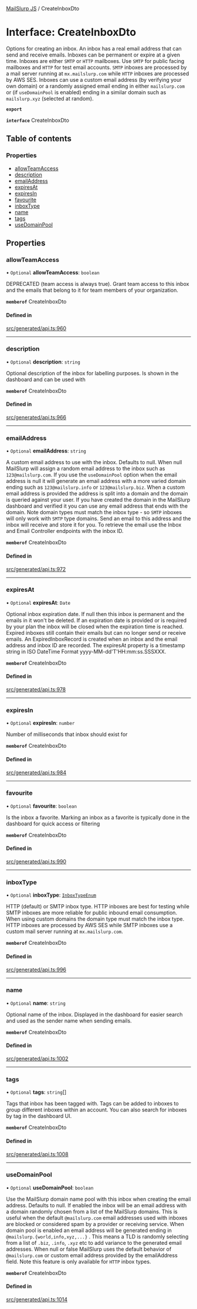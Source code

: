 [MailSlurp JS](../README.md) / CreateInboxDto

# Interface: CreateInboxDto

Options for creating an inbox. An inbox has a real email address that can send and receive emails. Inboxes can be permanent or expire at a given time. Inboxes are either `SMTP` or `HTTP` mailboxes. Use `SMTP` for public facing mailboxes and `HTTP` for test email accounts. `SMTP` inboxes are processed by a mail server running at `mx.mailslurp.com` while `HTTP` inboxes are processed by AWS SES. Inboxes can use a custom email address (by verifying your own domain) or a randomly assigned email ending in either `mailslurp.com` or (if `useDomainPool` is enabled) ending in a similar domain such as `mailslurp.xyz` (selected at random).

**`export`**

**`interface`** CreateInboxDto

## Table of contents

### Properties

- [allowTeamAccess](CreateInboxDto.md#allowteamaccess)
- [description](CreateInboxDto.md#description)
- [emailAddress](CreateInboxDto.md#emailaddress)
- [expiresAt](CreateInboxDto.md#expiresat)
- [expiresIn](CreateInboxDto.md#expiresin)
- [favourite](CreateInboxDto.md#favourite)
- [inboxType](CreateInboxDto.md#inboxtype)
- [name](CreateInboxDto.md#name)
- [tags](CreateInboxDto.md#tags)
- [useDomainPool](CreateInboxDto.md#usedomainpool)

## Properties

### allowTeamAccess

• `Optional` **allowTeamAccess**: `boolean`

DEPRECATED (team access is always true). Grant team access to this inbox and the emails that belong to it for team members of your organization.

**`memberof`** CreateInboxDto

#### Defined in

[src/generated/api.ts:960](https://github.com/mailslurp/mailslurp-client/blob/113e801/src/generated/api.ts#L960)

___

### description

• `Optional` **description**: `string`

Optional description of the inbox for labelling purposes. Is shown in the dashboard and can be used with

**`memberof`** CreateInboxDto

#### Defined in

[src/generated/api.ts:966](https://github.com/mailslurp/mailslurp-client/blob/113e801/src/generated/api.ts#L966)

___

### emailAddress

• `Optional` **emailAddress**: `string`

A custom email address to use with the inbox. Defaults to null. When null MailSlurp will assign a random email address to the inbox such as `123@mailslurp.com`. If you use the `useDomainPool` option when the email address is null it will generate an email address with a more varied domain ending such as `123@mailslurp.info` or `123@mailslurp.biz`. When a custom email address is provided the address is split into a domain and the domain is queried against your user. If you have created the domain in the MailSlurp dashboard and verified it you can use any email address that ends with the domain. Note domain types must match the inbox type - so `SMTP` inboxes will only work with `SMTP` type domains. Send an email to this address and the inbox will receive and store it for you. To retrieve the email use the Inbox and Email Controller endpoints with the inbox ID.

**`memberof`** CreateInboxDto

#### Defined in

[src/generated/api.ts:972](https://github.com/mailslurp/mailslurp-client/blob/113e801/src/generated/api.ts#L972)

___

### expiresAt

• `Optional` **expiresAt**: `Date`

Optional inbox expiration date. If null then this inbox is permanent and the emails in it won't be deleted. If an expiration date is provided or is required by your plan the inbox will be closed when the expiration time is reached. Expired inboxes still contain their emails but can no longer send or receive emails. An ExpiredInboxRecord is created when an inbox and the email address and inbox ID are recorded. The expiresAt property is a timestamp string in ISO DateTime Format yyyy-MM-dd'T'HH:mm:ss.SSSXXX.

**`memberof`** CreateInboxDto

#### Defined in

[src/generated/api.ts:978](https://github.com/mailslurp/mailslurp-client/blob/113e801/src/generated/api.ts#L978)

___

### expiresIn

• `Optional` **expiresIn**: `number`

Number of milliseconds that inbox should exist for

**`memberof`** CreateInboxDto

#### Defined in

[src/generated/api.ts:984](https://github.com/mailslurp/mailslurp-client/blob/113e801/src/generated/api.ts#L984)

___

### favourite

• `Optional` **favourite**: `boolean`

Is the inbox a favorite. Marking an inbox as a favorite is typically done in the dashboard for quick access or filtering

**`memberof`** CreateInboxDto

#### Defined in

[src/generated/api.ts:990](https://github.com/mailslurp/mailslurp-client/blob/113e801/src/generated/api.ts#L990)

___

### inboxType

• `Optional` **inboxType**: [`InboxTypeEnum`](../enums/CreateInboxDto.InboxTypeEnum.md)

HTTP (default) or SMTP inbox type. HTTP inboxes are best for testing while SMTP inboxes are more reliable for public inbound email consumption. When using custom domains the domain type must match the inbox type. HTTP inboxes are processed by AWS SES while SMTP inboxes use a custom mail server running at `mx.mailslurp.com`.

**`memberof`** CreateInboxDto

#### Defined in

[src/generated/api.ts:996](https://github.com/mailslurp/mailslurp-client/blob/113e801/src/generated/api.ts#L996)

___

### name

• `Optional` **name**: `string`

Optional name of the inbox. Displayed in the dashboard for easier search and used as the sender name when sending emails.

**`memberof`** CreateInboxDto

#### Defined in

[src/generated/api.ts:1002](https://github.com/mailslurp/mailslurp-client/blob/113e801/src/generated/api.ts#L1002)

___

### tags

• `Optional` **tags**: `string`[]

Tags that inbox has been tagged with. Tags can be added to inboxes to group different inboxes within an account. You can also search for inboxes by tag in the dashboard UI.

**`memberof`** CreateInboxDto

#### Defined in

[src/generated/api.ts:1008](https://github.com/mailslurp/mailslurp-client/blob/113e801/src/generated/api.ts#L1008)

___

### useDomainPool

• `Optional` **useDomainPool**: `boolean`

Use the MailSlurp domain name pool with this inbox when creating the email address. Defaults to null. If enabled the inbox will be an email address with a domain randomly chosen from a list of the MailSlurp domains. This is useful when the default `@mailslurp.com` email addresses used with inboxes are blocked or considered spam by a provider or receiving service. When domain pool is enabled an email address will be generated ending in `@mailslurp.{world,info,xyz,...}` . This means a TLD is randomly selecting from a list of `.biz`, `.info`, `.xyz` etc to add variance to the generated email addresses. When null or false MailSlurp uses the default behavior of `@mailslurp.com` or custom email address provided by the emailAddress field. Note this feature is only available for `HTTP` inbox types.

**`memberof`** CreateInboxDto

#### Defined in

[src/generated/api.ts:1014](https://github.com/mailslurp/mailslurp-client/blob/113e801/src/generated/api.ts#L1014)

